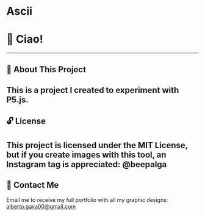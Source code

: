 # Ascii

# 🚀 **Ciao!** 
---
 ## 🎨 **About This Project** 
This is a project I created to experiment with **P5.js.**
--- 
## 🔓 **License**  
This project is licensed under the MIT License, but if you create images with this tool, an Instagram tag is appreciated: @beepalga
--- 
## 📧 **Contact Me**  
Email me to receive my full portfolio with all my graphic designs: [alberto.gava00@gmail.com](mailto:alberto.gava00@gmail.com)
